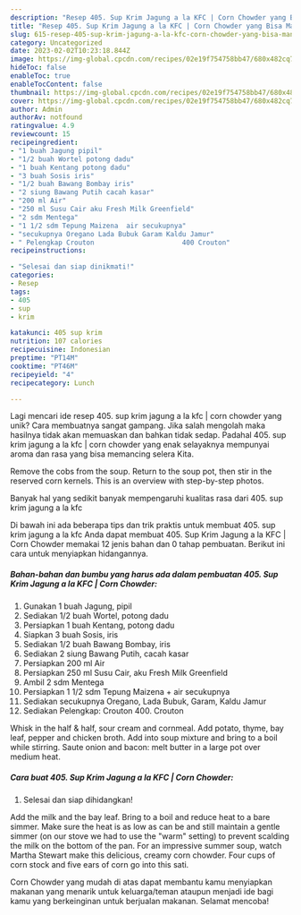 ```yaml
---
description: "Resep 405. Sup Krim Jagung a la KFC | Corn Chowder yang Bisa Manjain Lidah"
title: "Resep 405. Sup Krim Jagung a la KFC | Corn Chowder yang Bisa Manjain Lidah"
slug: 615-resep-405-sup-krim-jagung-a-la-kfc-corn-chowder-yang-bisa-manjain-lidah
category: Uncategorized
date: 2023-02-02T10:23:18.844Z
image: https://img-global.cpcdn.com/recipes/02e19f754758bb47/680x482cq70/405-sup-krim-jagung-a-la-kfc-corn-chowder-foto-resep-utama.jpg
hideToc: false
enableToc: true
enableTocContent: false
thumbnail: https://img-global.cpcdn.com/recipes/02e19f754758bb47/680x482cq70/405-sup-krim-jagung-a-la-kfc-corn-chowder-foto-resep-utama.jpg
cover: https://img-global.cpcdn.com/recipes/02e19f754758bb47/680x482cq70/405-sup-krim-jagung-a-la-kfc-corn-chowder-foto-resep-utama.jpg
author: Admin
authorAv: notfound
ratingvalue: 4.9
reviewcount: 15
recipeingredient:
- "1 buah Jagung pipil"
- "1/2 buah Wortel potong dadu"
- "1 buah Kentang potong dadu"
- "3 buah Sosis iris"
- "1/2 buah Bawang Bombay iris"
- "2 siung Bawang Putih cacah kasar"
- "200 ml Air"
- "250 ml Susu Cair aku Fresh Milk Greenfield"
- "2 sdm Mentega"
- "1 1/2 sdm Tepung Maizena  air secukupnya"
- "secukupnya Oregano Lada Bubuk Garam Kaldu Jamur"
- " Pelengkap Crouton                      400 Crouton"
recipeinstructions:

- "Selesai dan siap dinikmati!"
categories:
- Resep
tags:
- 405
- sup
- krim

katakunci: 405 sup krim 
nutrition: 107 calories
recipecuisine: Indonesian
preptime: "PT14M"
cooktime: "PT46M"
recipeyield: "4"
recipecategory: Lunch

---
```





Lagi mencari ide resep 405. sup krim jagung a la kfc | corn chowder yang unik? Cara membuatnya sangat gampang. Jika salah mengolah maka hasilnya tidak akan memuaskan dan bahkan tidak sedap. Padahal 405. sup krim jagung a la kfc | corn chowder yang enak selayaknya mempunyai aroma dan rasa yang bisa memancing selera Kita.





Remove the cobs from the soup. Return to the soup pot, then stir in the reserved corn kernels. This is an overview with step-by-step photos.

Banyak hal yang sedikit banyak mempengaruhi kualitas rasa dari 405. sup krim jagung a la kfc 





Di bawah ini ada beberapa tips dan trik praktis untuk membuat 405. sup krim jagung a la kfc  Anda dapat membuat 405. Sup Krim Jagung a la KFC | Corn Chowder memakai 12 jenis bahan dan 0 tahap pembuatan. Berikut ini cara untuk menyiapkan hidangannya.

<!--inarticleads1-->

##### Bahan-bahan dan bumbu yang harus ada dalam pembuatan 405. Sup Krim Jagung a la KFC | Corn Chowder:

1. Gunakan 1 buah Jagung, pipil
1. Sediakan 1/2 buah Wortel, potong dadu
1. Persiapkan 1 buah Kentang, potong dadu
1. Siapkan 3 buah Sosis, iris
1. Sediakan 1/2 buah Bawang Bombay, iris
1. Sediakan 2 siung Bawang Putih, cacah kasar
1. Persiapkan 200 ml Air
1. Persiapkan 250 ml Susu Cair, aku Fresh Milk Greenfield
1. Ambil 2 sdm Mentega
1. Persiapkan 1 1/2 sdm Tepung Maizena + air secukupnya
1. Sediakan secukupnya Oregano, Lada Bubuk, Garam, Kaldu Jamur
1. Sediakan  Pelengkap: Crouton                      400. Crouton


Whisk in the half &amp; half, sour cream and cornmeal. Add potato, thyme, bay leaf, pepper and chicken broth. Add into soup mixture and bring to a boil while stirring. Saute onion and bacon: melt butter in a large pot over medium heat. 

<!--inarticleads2-->

##### Cara buat 405. Sup Krim Jagung a la KFC | Corn Chowder:


1. Selesai dan siap dihidangkan!

Add the milk and the bay leaf. Bring to a boil and reduce heat to a bare simmer. Make sure the heat is as low as can be and still maintain a gentle simmer (on our stove we had to use the &#34;warm&#34; setting) to prevent scalding the milk on the bottom of the pan. For an impressive summer soup, watch Martha Stewart make this delicious, creamy corn chowder. Four cups of corn stock and five ears of corn go into this sati. 

 Corn Chowder yang mudah di atas dapat membantu kamu menyiapkan makanan yang menarik untuk keluarga/teman ataupun menjadi ide bagi kamu yang berkeinginan untuk berjualan makanan. Selamat mencoba!
